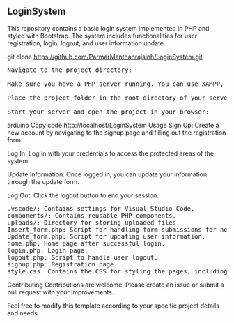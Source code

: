<h2>LoginSystem</h2>
<p>This repository contains a basic login system implemented in PHP and styled with Bootstrap. The system includes functionalities for user registration, login, logout, and user information update.</p>


git clone https://github.com/ParmarManthanrajsinh/LoginSystem.git
<pre>
Navigate to the project directory:

Make sure you have a PHP server running. You can use XAMPP, WAMP, or any other PHP server of your choice.

Place the project folder in the root directory of your server (e.g., htdocs for XAMPP).

Start your server and open the project in your browser:
</pre>
arduino
Copy code
http://localhost/LoginSystem
Usage
Sign Up: Create a new account by navigating to the signup page and filling out the registration form.

Log In: Log in with your credentials to access the protected areas of the system.

Update Information: Once logged in, you can update your information through the update form.

Log Out: Click the logout button to end your session.
<pre>
.vscode/: Contains settings for Visual Studio Code.
components/: Contains reusable PHP components.
uploads/: Directory for storing uploaded files.
Insert_form.php: Script for handling form submissions for new data insertion.
Update_form.php: Script for updating user information.
home.php: Home page after successful login.
login.php: Login page.
logout.php: Script to handle user logout.
signup.php: Registration page.
style.css: Contains the CSS for styling the pages, including Bootstrap overrides if any.
</pre>
Contributing
Contributions are welcome! Please create an issue or submit a pull request with your improvements.

Feel free to modify this template according to your specific project details and needs.
